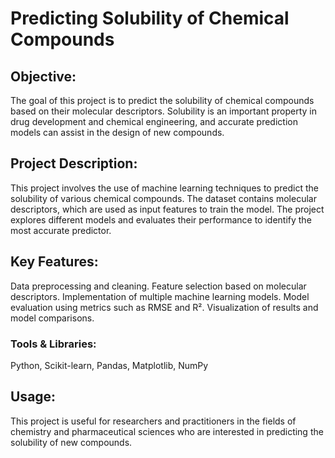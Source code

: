 
# Predicting Solubility of Chemical Compounds

## Objective:
The goal of this project is to predict the solubility of chemical compounds based on their molecular descriptors. Solubility is an important property in drug development and chemical engineering, and accurate prediction models can assist in the design of new compounds.

## Project Description:
This project involves the use of machine learning techniques to predict the solubility of various chemical compounds. The dataset contains molecular descriptors, which are used as input features to train the model. The project explores different models and evaluates their performance to identify the most accurate predictor.

## Key Features:

Data preprocessing and cleaning.
Feature selection based on molecular descriptors.
Implementation of multiple machine learning models.
Model evaluation using metrics such as RMSE and R².
Visualization of results and model comparisons.

### Tools & Libraries:

Python,
Scikit-learn,
Pandas,
Matplotlib,
NumPy

## Usage:
This project is useful for researchers and practitioners in the fields of chemistry and pharmaceutical sciences who are interested in predicting the solubility of new compounds.
